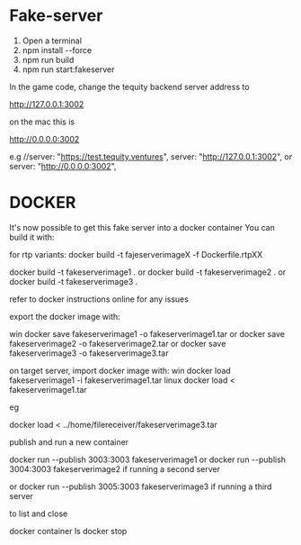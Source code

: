 # Fake-server

1) Open a terminal
2) npm install --force
3) npm run build
4) npm run start:fakeserver

In the game code, change the tequity backend server address to

http://127.0.0.1:3002

on the mac this is

http://0.0.0.0:3002

e.g
        //server: "https://test.tequity.ventures",
        server: "http://127.0.0.1:3002",
        or
        server: "http://0.0.0.0:3002",

# DOCKER

It's now possible to get this fake server into a docker container
You can build it with:

for rtp variants: 
docker build -t fajeserverimageX -f Dockerfile.rtpXX

docker build -t fakeserverimage1 .
or
docker build -t fakeserverimage2 .
or
docker build -t fakeserverimage3 .

refer to docker instructions online for any issues
        
export the docker image with:

win
docker save fakeserverimage1 -o fakeserverimage1.tar
or
docker save fakeserverimage2 -o fakeserverimage2.tar
or
docker save fakeserverimage3 -o fakeserverimage3.tar

on target server, import docker image with:
win
docker load fakeserverimage1 -i fakeserverimage1.tar
linux
docker load < fakeserverimage1.tar

eg

docker load < ../home/filereceiver/fakeserverimage3.tar 



publish and run a new container

docker run --publish 3003:3003 fakeserverimage1
or
docker run --publish 3004:3003 fakeserverimage2 if running a second server

or
docker run --publish 3005:3003 fakeserverimage3 if running a third server

to list and close

docker container ls
docker stop <name>




